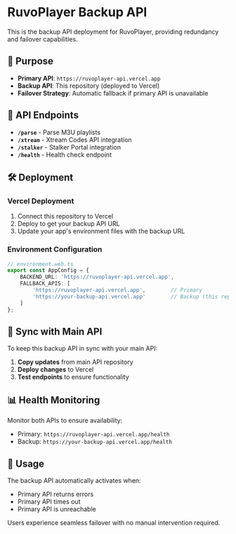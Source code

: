 # RuvoPlayer Backup API

This is the backup API deployment for RuvoPlayer, providing redundancy and failover capabilities.

## 🚀 **Purpose**

- **Primary API**: `https://ruvoplayer-api.vercel.app`
- **Backup API**: This repository (deployed to Vercel)
- **Failover Strategy**: Automatic fallback if primary API is unavailable

## 📁 **API Endpoints**

- **`/parse`** - Parse M3U playlists
- **`/xtream`** - Xtream Codes API integration
- **`/stalker`** - Stalker Portal integration
- **`/health`** - Health check endpoint

## 🛠️ **Deployment**

### **Vercel Deployment**
1. Connect this repository to Vercel
2. Deploy to get your backup API URL
3. Update your app's environment files with the backup URL

### **Environment Configuration**
```typescript
// environment.web.ts
export const AppConfig = {
    BACKEND_URL: 'https://ruvoplayer-api.vercel.app',
    FALLBACK_APIS: [
        'https://ruvoplayer-api.vercel.app',        // Primary
        'https://your-backup-api.vercel.app'        // Backup (this repo)
    ]
};
```

## 🔄 **Sync with Main API**

To keep this backup API in sync with your main API:

1. **Copy updates** from main API repository
2. **Deploy changes** to Vercel
3. **Test endpoints** to ensure functionality

## 📊 **Health Monitoring**

Monitor both APIs to ensure availability:
- Primary: `https://ruvoplayer-api.vercel.app/health`
- Backup: `https://your-backup-api.vercel.app/health`

## 🎯 **Usage**

The backup API automatically activates when:
- Primary API returns errors
- Primary API times out
- Primary API is unreachable

Users experience seamless failover with no manual intervention required.
